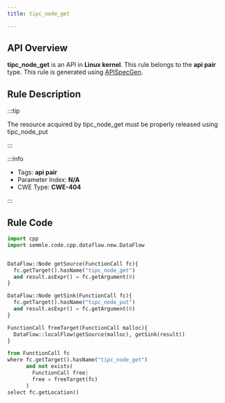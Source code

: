 ```yaml
---
title: tipc_node_get

---
```



## API Overview
**tipc_node_get** is an API in **Linux kernel**. This rule belongs to the **api pair** type. This rule is generated using [APISpecGen](../../tools/APISpecGen).
## Rule Description

:::tip

The resource acquired by tipc_node_get must be properly released using tipc_node_put

:::

:::info

- Tags: **api pair**
- Parameter Index: **N/A**
- CWE Type: **CWE-404**

:::

## Rule Code
```python
import cpp
import semmle.code.cpp.dataflow.new.DataFlow


DataFlow::Node getSource(FunctionCall fc){
  fc.getTarget().hasName("tipc_node_get")
  and result.asExpr() = fc.getArgument(0)
}

DataFlow::Node getSink(FunctionCall fc){
  fc.getTarget().hasName("tipc_node_put")
  and result.asExpr() = fc.getArgument(0)
}

FunctionCall freeTarget(FunctionCall malloc){
  DataFlow::localFlow(getSource(malloc), getSink(result))
}

from FunctionCall fc
where fc.getTarget().hasName("tipc_node_get")
      and not exists(
        FunctionCall free| 
        free = freeTarget(fc)
      )
select fc.getLocation()

    
```